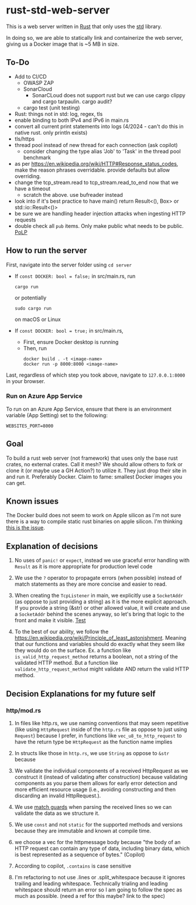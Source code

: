 # rust-std-web-server

This is a web server written in [Rust](https://www.rust-lang.org/) that only uses the [std](https://doc.rust-lang.org/std/) library.

In doing so, we are able to statically link and containerize the web server, giving us a Docker image that is ~5 MB in size.

## To-Do
- Add to CI/CD
    - OWASP ZAP
    - SonarCloud
      - SonarCLoud does not support rust but we can use cargo clippy and cargo tarpaulin. cargo audit?
    - cargo test (unit testing)
- Rust: things not in std: log, regex, tls
- enable binding to both IPv4 and IPv6 in main.rs
- convert all current print statements into logs (4/2024 - can't do this in native rust. only println exists)
- tls/https
- thread pool instead of new thread for each connection (ask copilot)
  - consider changing the type alias 'Job' to 'Task' in the thread pool benchmark
- as per https://en.wikipedia.org/wiki/HTTP#Response_status_codes, make the reason phrases overridable. provide defaults but allow overriding.
- change the tcp_stream.read to tcp_stream.read_to_end now that we have a timeout
  - scratch the above. use bufreader instead
- look into if it's best practice to have main() return Result<(), Box<dyn Error>> or std::io::Result<()>
- be sure we are handling header injection attacks when ingesting HTTP requests
- double check all `pub` items. Only make public what needs to be public. [PoLP](https://en.wikipedia.org/wiki/Principle_of_least_privilege)

## How to run the server

First, navigate into the server folder using `cd server`

- If `const DOCKER: bool = false;` in src/main.rs, run
    ```
    cargo run
    ```

    or potentially

    ```
    sudo cargo run
    ```

    on macOS or Linux

- If `const DOCKER: bool = true;` in src/main.rs, 
    - First, ensure Docker desktop is running
    - Then, run
        ```
        docker build . -t <image-name>
        docker run -p 8000:8000 <image-name>
        ```

Last, regardless of which step you took above, navigate to `127.0.0.1:8000` in your browser.

### Run on Azure App Service

To run on an Azure App Service, ensure that there is an environment variable (App Setting) set to the following:

```
WEBSITES_PORT=8000
```

## Goal
To build a rust web server (not framework) that uses only the base rust crates, no external crates. Call it mesh? We should allow others to fork or clone it (or maybe use a GH Action?) to utilize it. They just drop their site in and run it. Preferably Docker. Claim to fame: smallest Docker images you can get.

## Known issues
The Docker build does not seem to work on Apple silicon as I'm not sure there is a way to compile static rust binaries on apple silicon. I'm thinking [this is the issue](https://stackoverflow.com/questions/76618704/is-it-possible-to-static-link-the-rust-application-when-using-apple-m1).

## Explanation of decisions
1. No uses of `panic!` or `expect`, instead we use graceful error handling with `Result` as it is more appropriate for production level code

1. We use the `?` operator to propagate errors (when possible) instead of match statements as they are more concise and easier to read.

1. When creating the `TcpListener` in main, we explicitly use a `SocketAddr` (as oppose to just providing a string) as it is the more explicit approach. If you provide a string (&str) or other allowed value, it will create and use a `SocketAddr` behind the scenes anyway, so let's bring that logic to the front and make it visible. [Test](server/src/main.rs#L20)

1. To the best of our ability, we follow the https://en.wikipedia.org/wiki/Principle_of_least_astonishment. Meaning that our functions and variables should do exactly what they seem like they would do on the surface. Ex. a function like `is_valid_http_request_method` returns a boolean, not a string of the validated HTTP method. But a function like `validate_http_request_method` might validate AND return the valid HTTP method.


## Decision Explanations for my future self

### http/mod.rs
1. In files like http.rs, we use naming conventions that may seem repetitive (like using `HttpRequest` inside of the `http.rs` file as oppose to just using `Request`) because I prefer, in functions like `vec_u8_to_http_request` to have the return type be `HttpRequest` as the function name implies

1. In structs like those in `http.rs`, we use `String` as oppose to `&str` because

1. We validate the individual components of a received HttpRequest as we construct it (instead of validating after construction) because validating components as you parse them allows for early error detection and more efficient resource usage (i.e., avoiding constructing and then discarding an invalid HttpRequest.).

1. We use [match guards](https://doc.rust-lang.org/rust-by-example/flow_control/match/guard.html) when parsing the received lines so we can validate the data as we structure it.

1. We use `const` and not `static` for the supported methods and versions because they are immutable and known at compile time.

1. we choose a vec<u8> for the httpmessage body because "the body of an HTTP request can contain any type of data, including binary data, which is best represented as a sequence of bytes." (Copilot)

1. According to copilot, `.contains` is case sensitive

1. I'm refactoring to not use .lines or .split_whitespace because it ignores trailing and leading whitespace. Technically trialing and leading whitespace should return an error so I am going to follow the spec as much as possible. (need a ref for this maybe? link to the spec)
